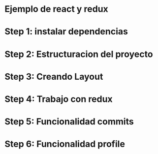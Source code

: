 # Ejemplo de react y redux

# Step 1: instalar dependencias
# Step 2: Estructuracion del proyecto
# Step 3: Creando Layout
# Step 4: Trabajo con redux
# Step 5: Funcionalidad commits
# Step 6: Funcionalidad profile
